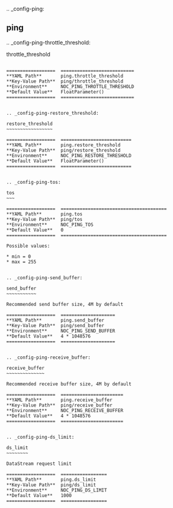 .. _config-ping:

ping
----


.. _config-ping-throttle_threshold:

throttle_threshold
~~~~~~~~~~~~~~~~~~

==================  ===========================
**YAML Path**       ping.throttle_threshold
**Key-Value Path**  ping/throttle_threshold
**Environment**     NOC_PING_THROTTLE_THRESHOLD
**Default Value**   FloatParameter()
==================  ===========================


.. _config-ping-restore_threshold:

restore_threshold
~~~~~~~~~~~~~~~~~

==================  ==========================
**YAML Path**       ping.restore_threshold
**Key-Value Path**  ping/restore_threshold
**Environment**     NOC_PING_RESTORE_THRESHOLD
**Default Value**   FloatParameter()
==================  ==========================


.. _config-ping-tos:

tos
~~~

==================  =======================================
**YAML Path**       ping.tos
**Key-Value Path**  ping/tos
**Environment**     NOC_PING_TOS
**Default Value**   0
==================  =======================================

Possible values:

* min = 0
* max = 255


.. _config-ping-send_buffer:

send_buffer
~~~~~~~~~~~

Recommended send buffer size, 4M by default

==================  ====================
**YAML Path**       ping.send_buffer
**Key-Value Path**  ping/send_buffer
**Environment**     NOC_PING_SEND_BUFFER
**Default Value**   4 * 1048576
==================  ====================


.. _config-ping-receive_buffer:

receive_buffer
~~~~~~~~~~~~~~

Recommended receive buffer size, 4M by default

==================  =======================
**YAML Path**       ping.receive_buffer
**Key-Value Path**  ping/receive_buffer
**Environment**     NOC_PING_RECEIVE_BUFFER
**Default Value**   4 * 1048576
==================  =======================


.. _config-ping-ds_limit:

ds_limit
~~~~~~~~

DataStream request limit

==================  =================
**YAML Path**       ping.ds_limit
**Key-Value Path**  ping/ds_limit
**Environment**     NOC_PING_DS_LIMIT
**Default Value**   1000
==================  =================


